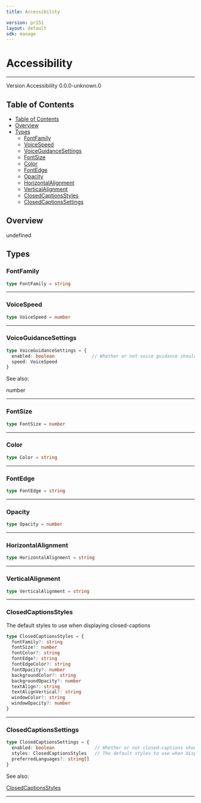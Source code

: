 ```yaml
---
title: Accessibility

version: pr151
layout: default
sdk: manage
---
```


# Accessibility
---
Version Accessibility 0.0.0-unknown.0

## Table of Contents
   - [Table of Contents](#table-of-contents)
   - [Overview](#overview)
   - [Types](#types)
     - [FontFamily](#fontfamily)
     - [VoiceSpeed](#voicespeed)
     - [VoiceGuidanceSettings](#voiceguidancesettings)
     - [FontSize](#fontsize)
     - [Color](#color)
     - [FontEdge](#fontedge)
     - [Opacity](#opacity)
     - [HorizontalAlignment](#horizontalalignment)
     - [VerticalAlignment](#verticalalignment)
     - [ClosedCaptionsStyles](#closedcaptionsstyles)
     - [ClosedCaptionsSettings](#closedcaptionssettings)


## Overview
 undefined

## Types

### FontFamily



```typescript
type FontFamily = string
```



---
### VoiceSpeed



```typescript
type VoiceSpeed = number
```



---
### VoiceGuidanceSettings



```typescript
type VoiceGuidanceSettings = {
  enabled: boolean              // Whether or not voice guidance should be enabled by default
  speed: VoiceSpeed
}
```

See also: 

number

---
### FontSize



```typescript
type FontSize = number
```



---
### Color



```typescript
type Color = string
```



---
### FontEdge



```typescript
type FontEdge = string
```



---
### Opacity



```typescript
type Opacity = number
```



---
### HorizontalAlignment



```typescript
type HorizontalAlignment = string
```



---
### VerticalAlignment



```typescript
type VerticalAlignment = string
```



---
### ClosedCaptionsStyles

The default styles to use when displaying closed-captions

```typescript
type ClosedCaptionsStyles = {
  fontFamily?: string
  fontSize?: number
  fontColor?: string
  fontEdge?: string
  fontEdgeColor?: string
  fontOpacity?: number
  backgroundColor?: string
  backgroundOpacity?: number
  textAlign?: string
  textAlignVertical?: string
  windowColor?: string
  windowOpacity?: number
}
```



---
### ClosedCaptionsSettings



```typescript
type ClosedCaptionsSettings = {
  enabled: boolean               // Whether or not closed-captions should be enabled by default
  styles: ClosedCaptionsStyles   // The default styles to use when displaying closed-captions
  preferredLanguages?: string[]
}
```

See also: 

[ClosedCaptionsStyles](#closedcaptionsstyles)

---